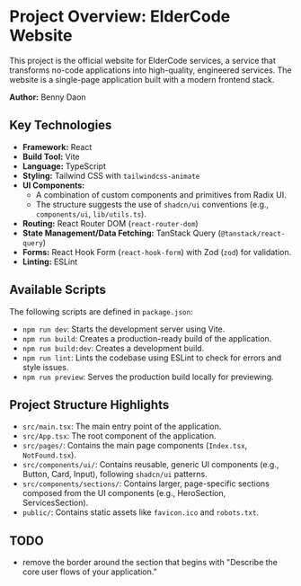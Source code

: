 # Project Overview: ElderCode Website

This project is the official website for ElderCode services, a service that transforms no-code applications into high-quality, engineered services. The website is a single-page application built with a modern frontend stack.

**Author:** Benny Daon

## Key Technologies

- **Framework:** React
- **Build Tool:** Vite
- **Language:** TypeScript
- **Styling:** Tailwind CSS with `tailwindcss-animate`
- **UI Components:**
    - A combination of custom components and primitives from Radix UI.
    - The structure suggests the use of `shadcn/ui` conventions (e.g., `components/ui`, `lib/utils.ts`).
- **Routing:** React Router DOM (`react-router-dom`)
- **State Management/Data Fetching:** TanStack Query (`@tanstack/react-query`)
- **Forms:** React Hook Form (`react-hook-form`) with Zod (`zod`) for validation.
- **Linting:** ESLint

## Available Scripts

The following scripts are defined in `package.json`:

- `npm run dev`: Starts the development server using Vite.
- `npm run build`: Creates a production-ready build of the application.
- `npm run build:dev`: Creates a development build.
- `npm run lint`: Lints the codebase using ESLint to check for errors and style issues.
- `npm run preview`: Serves the production build locally for previewing.

## Project Structure Highlights

- `src/main.tsx`: The main entry point of the application.
- `src/App.tsx`: The root component of the application.
- `src/pages/`: Contains the main page components (`Index.tsx`, `NotFound.tsx`).
- `src/components/ui/`: Contains reusable, generic UI components (e.g., Button, Card, Input), following `shadcn/ui` patterns.
- `src/components/sections/`: Contains larger, page-specific sections composed from the UI components (e.g., HeroSection, ServicesSection).
- `public/`: Contains static assets like `favicon.ico` and `robots.txt`.

## TODO 

- remove the border around the section that begins with "Describe the core user flows of your application."


